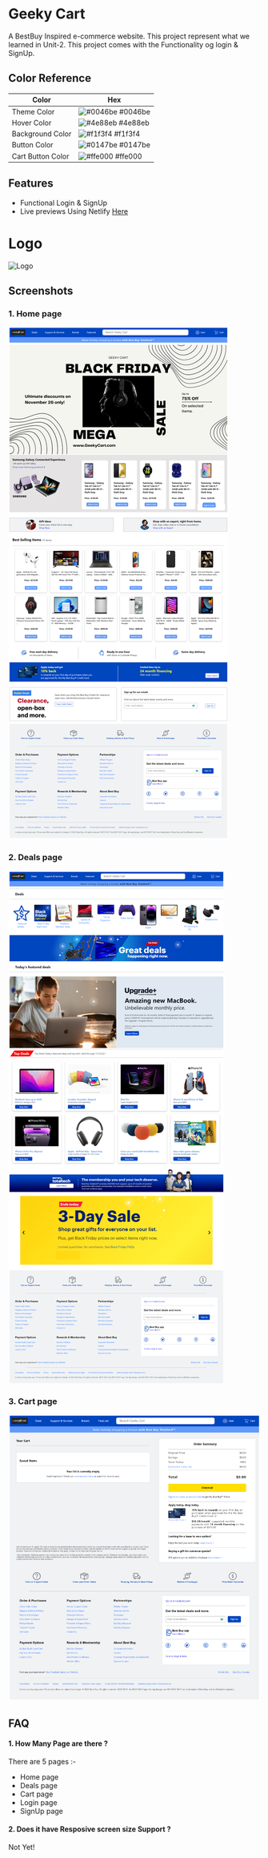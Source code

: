 # Geeky Cart

A BestBuy Inspired e-commerce website. This project represent what we learned in Unit-2. This project comes with the Functionality og login & SignUp.

## Color Reference

| Color             | Hex                                                              |
| ----------------- | ---------------------------------------------------------------- |
| Theme Color       | ![#0046be](https://via.placeholder.com/10/0046be?text=+) #0046be |
| Hover Color       | ![#4e88eb](https://via.placeholder.com/10/4e88eb?text=+) #4e88eb |
| Background Color  | ![#f1f3f4](https://via.placeholder.com/10/f1f3f4?text=+) #f1f3f4 |
| Button Color      | ![#0147be](https://via.placeholder.com/10/0147be?text=+) #0147be |
| Cart Button Color | ![#ffe000](https://via.placeholder.com/10/ffe000?text=+) #ffe000 |

## Features

- Functional Login & SignUp
- Live previews Using Netlify <a href="https://playful-sherbet-98d4d5.netlify.app/">Here</a>

# Logo

![Logo](https://playful-sherbet-98d4d5.netlify.app/image/WhatsApp%20Image%20-11-10%20at%2000.07.23.jpg)

## Screenshots

### 1. Home page

![App Screenshot](/img/home.png)

### 2. Deals page

![App Screenshot](/img/deal.png)

### 3. Cart page

![App Screenshot](/img/cart.png)

## FAQ

#### 1. How Many Page are there ?

There are 5 pages :-

- Home page
- Deals page
- Cart page
- Login page
- SignUp page

#### 2. Does it have Resposive screen size Support ?

Not Yet!
